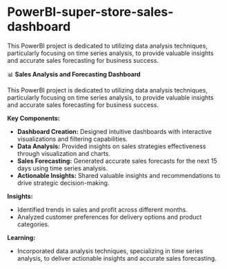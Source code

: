 # PowerBI-super-store-sales-dashboard

This PowerBI project is dedicated to utilizing data analysis techniques, particularly focusing on time series analysis, to provide valuable insights and accurate sales forecasting for business success.


📊 **Sales Analysis and Forecasting Dashboard**

This PowerBI project is dedicated to utilizing data analysis techniques, particularly focusing on time series analysis, to provide valuable insights and accurate sales forecasting for business success.

**Key Components:**
- **Dashboard Creation:** Designed intuitive dashboards with interactive visualizations and filtering capabilities.
- **Data Analysis:** Provided insights on sales strategies effectiveness through visualization and charts.
- **Sales Forecasting:** Generated accurate sales forecasts for the next 15 days using time series analysis.
- **Actionable Insights:** Shared valuable insights and recommendations to drive strategic decision-making.

**Insights:**
- Identified trends in sales and profit across different months.
- Analyzed customer preferences for delivery options and product categories.

**Learning:**
- Incorporated data analysis techniques, specializing in time series analysis, to deliver actionable insights and accurate sales forecasting.

